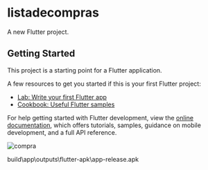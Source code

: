 # listadecompras

A new Flutter project.

## Getting Started

This project is a starting point for a Flutter application.

A few resources to get you started if this is your first Flutter project:

- [Lab: Write your first Flutter app](https://docs.flutter.dev/get-started/codelab)
- [Cookbook: Useful Flutter samples](https://docs.flutter.dev/cookbook)

For help getting started with Flutter development, view the
[online documentation](https://docs.flutter.dev/), which offers tutorials,
samples, guidance on mobile development, and a full API reference.

![compra](https://github.com/DEVspolaor/listaDeCompras/assets/133894740/ea907232-130e-4a99-9a81-661e161da228)

build\app\outputs\flutter-apk\app-release.apk
